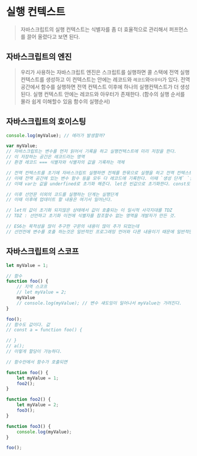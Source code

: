 # 실행 컨텍스트

> 자바스크립트의 실행 컨텍스트는 식별자를 좀 더 효율적으로 관리해서 퍼프먼스를 끌어 올렸다고 보면 된다.

## 자바스크립트의 엔진
> 우리가 사용하는 자바스크립트 엔진은 스크립트를 실행하면
> 콜 스택에 전역 실행 컨텍스트를 생성하고 이 컨텍스트는 안에는 레코드와 `레코드`와`아우터`가 있다.
> 전역 공간에서 함수를 실행하면 전역 컨텍스트 이후에 하나의 실행컨텍스트가 더 생성된다. 실행 컨텍스트 안에는 레코드와 아우터가 존재한다.
(함수의 실행 순서를 몰라 쉽게 이해할수 있음 함수의 실행순서)

## 자바스크립트의 호이스팅

```js
console.log(myValue); // 에러가 발생할까?

var myValue;
// 자바스크립트는 변수를 먼저 읽어서 기록을 하고 실행컨텍스트에 미리 저장을 한다.
// 이 저장하는 공간은 레코드라는 영역
// 환경 레코드 === 식별자와 식별자의 값을 기록하는 객체

// 전역 컨텍스트를 초기에 자바스크립트 실행하면 전체를 한묶으로 실행을 하고 전역 컨텍스트를 생성한다.
// 이때 전역 공간에 있는 변수 함수 등을 모두 다 레코드에 기록한다. 이때 `생성 단계` `실행 단계`
// 이때 var는 값을 underfined로 초기화 해준다. let은 빈값으로 초기화한다. const도

// 이후 선언문 이외의 코드를 실행하는 단계는 실행단계
// 이때 이후에 업데이트 할 내용은 여기서 일어난다.

// let의 값이 초기화 되지않은 상태에서 값이 호출되는 이 일시적 사각지대를 TDZ
// TDZ : 선언하고 초기화 이전에 식별자를 참조할수 없는 영역을 개발자가 만든 것.

// ES6는 목적성을 많이 추구한 구문의 내용이 많이 추가 되었는데
// 선언전에 변수를 호출 하는것은 일반적인 프로그래밍 언어와 다른 내용이기 때문에 일반적인 프로그래밍 언어처럼 추구하자. 
```

## 자바스크립트의 스코프

```js
let myValue = 1;

// 함수
function foo() {
    // 지역 스코프
    // let myValue = 2;
    myValue
    // console.log(myValue); // 변수 섀도잉이 일어나서 myValue는 가려진다.
}

foo();
// 함수도 값이다. 값
// const a = function foo() {

// }
// a();
// 이렇게 할당이 가능하다.

// 함수안에서 함수가 호출되면

function foo() {
    let myValue = 1;
    foo2();
}

function foo2() {
    let myValue = 2;
    foo3();
}

function foo3() {
    console.log(myValue);
}

foo();
```